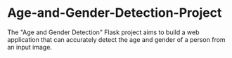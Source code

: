 # Age-and-Gender-Detection-Project
The "Age and Gender Detection" Flask project aims to build a web application that can accurately detect the age and gender of a person from an input image.  
